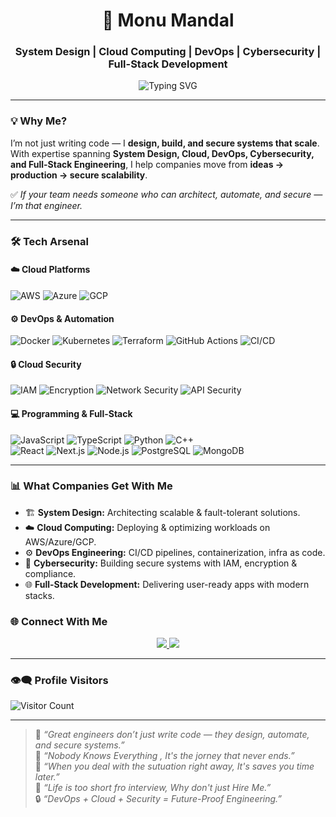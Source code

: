 <h1 align="center">🚀 Monu Mandal</h1>
<h3 align="center">System Design | Cloud Computing | DevOps | Cybersecurity | Full-Stack Development</h3>

<p align="center">
  <img src="https://readme-typing-svg.herokuapp.com?font=Fira+Code&size=22&pause=1000&center=true&vCenter=true&width=900&lines=Designing+Scalable+Systems;Building+on+the+Cloud;Securing+Digital+Infrastructure;Automating+with+DevOps;Delivering+End-to-End+Solutions" alt="Typing SVG" />
</p>

---

### 💡 Why Me?
I’m not just writing code — I **design, build, and secure systems that scale**.  
With expertise spanning **System Design, Cloud, DevOps, Cybersecurity, and Full-Stack Engineering**, I help companies move from **ideas → production → secure scalability**.  

✅ *If your team needs someone who can architect, automate, and secure — I’m that engineer.*  

---

### 🛠️ Tech Arsenal

#### ☁️ **Cloud Platforms**
![AWS](https://img.shields.io/badge/AWS-FF9900?style=for-the-badge&logo=amazonaws&logoColor=white)
![Azure](https://img.shields.io/badge/Azure-0078D4?style=for-the-badge&logo=microsoftazure&logoColor=white)
![GCP](https://img.shields.io/badge/GCP-4285F4?style=for-the-badge&logo=googlecloud&logoColor=white)

#### ⚙️ **DevOps & Automation**
![Docker](https://img.shields.io/badge/Docker-2496ED?style=for-the-badge&logo=docker&logoColor=white)
![Kubernetes](https://img.shields.io/badge/Kubernetes-326CE5?style=for-the-badge&logo=kubernetes&logoColor=white)
![Terraform](https://img.shields.io/badge/Terraform-7B42BC?style=for-the-badge&logo=terraform&logoColor=white)
![GitHub Actions](https://img.shields.io/badge/GitHub_Actions-2088FF?style=for-the-badge&logo=githubactions&logoColor=white)
![CI/CD](https://img.shields.io/badge/CI%2FCD-000000?style=for-the-badge&logo=gitlab&logoColor=white)

#### 🔒 **Cloud Security**
![IAM](https://img.shields.io/badge/IAM-232F3E?style=for-the-badge&logo=amazonaws&logoColor=white)
![Encryption](https://img.shields.io/badge/Encryption-0A66C2?style=for-the-badge&logo=lets-encrypt&logoColor=white)
![Network Security](https://img.shields.io/badge/Network_Security-FF6F00?style=for-the-badge&logo=cloudflare&logoColor=white)
![API Security](https://img.shields.io/badge/API_Security-FF6C37?style=for-the-badge&logo=swagger&logoColor=white)

#### 💻 **Programming & Full-Stack**
![JavaScript](https://img.shields.io/badge/JavaScript-F7DF1E?style=for-the-badge&logo=javascript&logoColor=black)
![TypeScript](https://img.shields.io/badge/TypeScript-3178C6?style=for-the-badge&logo=typescript&logoColor=white)
![Python](https://img.shields.io/badge/Python-3776AB?style=for-the-badge&logo=python&logoColor=white)
![C++](https://img.shields.io/badge/C++-00599C?style=for-the-badge&logo=cplusplus&logoColor=white)  
![React](https://img.shields.io/badge/React-61DAFB?style=for-the-badge&logo=react&logoColor=black)
![Next.js](https://img.shields.io/badge/Next.js-000000?style=for-the-badge&logo=nextdotjs&logoColor=white)
![Node.js](https://img.shields.io/badge/Node.js-339933?style=for-the-badge&logo=node.js&logoColor=white)
![PostgreSQL](https://img.shields.io/badge/PostgreSQL-4169E1?style=for-the-badge&logo=postgresql&logoColor=white)
![MongoDB](https://img.shields.io/badge/MongoDB-47A248?style=for-the-badge&logo=mongodb&logoColor=white)

---

### 📊 What Companies Get With Me
- 🏗️ **System Design:** Architecting scalable & fault-tolerant solutions.  
- ☁️ **Cloud Computing:** Deploying & optimizing workloads on AWS/Azure/GCP.  
- ⚙️ **DevOps Engineering:** CI/CD pipelines, containerization, infra as code.  
- 🔐 **Cybersecurity:** Building secure systems with IAM, encryption & compliance.  
- 🌐 **Full-Stack Development:** Delivering user-ready apps with modern stacks.  



### 🌐 Connect With Me
<p align="center">
  <a href="https://www.linkedin.com/in/monu-mandal711/" target="_blank">
    <img src="https://img.shields.io/badge/LinkedIn-blue?style=for-the-badge&logo=linkedin" />
  </a>
  <a href="mailto:monumandel3@gmail.com">
    <img src="https://img.shields.io/badge/Email-D14836?style=for-the-badge&logo=gmail&logoColor=white" />
  </a>
</p>

---

### 👁️‍🗨️ Profile Visitors  
![Visitor Count](https://komarev.com/ghpvc/?username=code-place7&color=blue)

---

> 🧠 *“Great engineers don’t just write code — they design, automate, and secure systems.”*  
> 🧠 *“Nobody Knows Everything , It's the jorney that never ends.”*  
> 🧠 *“When you deal with the sutuation right away, It's saves you time later.”*  
> 🧠 *“Life is too short fro interview, Why don't just Hire Me.”*  
> 🔒 *“DevOps + Cloud + Security = Future-Proof Engineering.”*  
